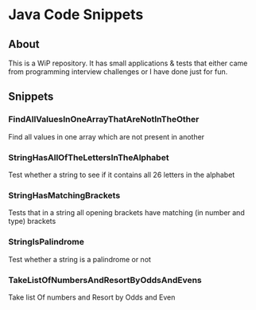 # Java Code Snippets

## About

This is a WiP repository.  It has small applications & tests that either came from programming interview challenges or I have done just for fun.

## Snippets

### FindAllValuesInOneArrayThatAreNotInTheOther
Find all values in one array which are not present in another

### StringHasAllOfTheLettersInTheAlphabet
Test whether a string to see if it contains all 26 letters in the alphabet

### StringHasMatchingBrackets
Tests that in a string all opening brackets have matching (in number and type) brackets

### StringIsPalindrome
Test whether a string is a palindrome or not

### TakeListOfNumbersAndResortByOddsAndEvens
Take list Of numbers and Resort by Odds and Even

